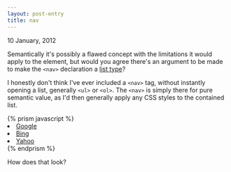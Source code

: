 ```yaml
---
layout: post-entry
title: nav
---
```

<p class="post-meta">10 January, 2012</p>
<p class="intro-paragraph">Semantically it's possibly a flawed concept with the limitations it would apply to the element, but would you agree there's an argument to be made to make the <code class="language-markup">&lt;nav&gt;</code> declaration a <a title="HTML Lists" href="http://www.w3schools.com/html/html_lists.asp">list type</a>?</p>
<p>I honestly don't think I've ever included a <code class="language-markup">&lt;nav&gt;</code> tag, without instantly opening a list, generally <code class="language-markup">&lt;ul&gt;</code> or <code class="language-markup">&lt;ol&gt;</code>. The <code class="language-markup">&lt;nav&gt;</code> is simply there for pure semantic value, as I'd then generally apply any CSS styles to the contained list.</p>
{% prism javascript %}
<nav>
	<li><a href="http://www.google.co.uk">Google</a></li>
	<li><a href="http://www.bing.com/">Bing</a></li>
	<li><a href="http://uk.search.yahoo.com/">Yahoo</a></li>
</nav>
{% endprism %}
<p>How does that look?</p>